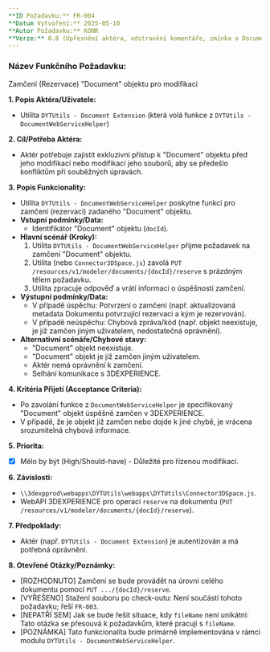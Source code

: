 ```yaml
---
**ID Požadavku:** FR-004
**Datum Vytvoření:** 2025-05-10
**Autor Požadavku:** KONR
**Verze:** 0.8 (Upřesnění aktéra, odstranění komentáře, zmínka o DocumentWebServiceHelper)
---
```


### Název Funkčního Požadavku:
Zamčení (Rezervace) "Document" objektu pro modifikaci

**1. Popis Aktéra/Uživatele:**
   - Utilita `DYTUtils - Document Extension` (která volá funkce z `DYTUtils - DocumentWebServiceHelper`)

**2. Cíl/Potřeba Aktéra:**
   - Aktér potřebuje zajistit exkluzivní přístup k "Document" objektu před jeho modifikací nebo modifikací jeho souborů, aby se předešlo konfliktům při souběžných úpravách.

**3. Popis Funkcionality:**
   - Utilita `DYTUtils - DocumentWebServiceHelper` poskytne funkci pro zamčení (rezervaci) zadaného "Document" objektu.
   - **Vstupní podmínky/Data:**
     - Identifikátor "Document" objektu (`docId`).
   - **Hlavní scénář (Kroky):**
     1. Utilita `DYTUtils - DocumentWebServiceHelper` přijme požadavek na zamčení "Document" objektu.
     2. Utilita (nebo `Connector3DSpace.js`) zavolá `PUT /resources/v1/modeler/documents/{docId}/reserve` s prázdným tělem požadavku.
     3. Utilita zpracuje odpověď a vrátí informaci o úspěšnosti zamčení.
   - **Výstupní podmínky/Data:**
     - V případě úspěchu: Potvrzení o zamčení (např. aktualizovaná metadata Dokumentu potvrzující rezervaci a kým je rezervován).
     - V případě neúspěchu: Chybová zpráva/kód (např. objekt neexistuje, je již zamčen jiným uživatelem, nedostatečná oprávnění).
   - **Alternativní scénáře/Chybové stavy:**
     - "Document" objekt neexistuje.
     - "Document" objekt je již zamčen jiným uživatelem.
     - Aktér nemá oprávnění k zamčení.
     - Selhání komunikace s 3DEXPERIENCE.

**4. Kritéria Přijetí (Acceptance Criteria):**
   - Po zavolání funkce z `DocumentWebServiceHelper` je specifikovaný "Document" objekt úspěšně zamčen v 3DEXPERIENCE.
   - V případě, že je objekt již zamčen nebo dojde k jiné chybě, je vrácena srozumitelná chybová informace.

**5. Priorita:**
   - [X] Mělo by být (High/Should-have) - Důležité pro řízenou modifikaci.

**6. Závislosti:**
   - `\\3dexpprod\webapps\DYTUtils\webapps\DYTUtils\Connector3DSpace.js`.
   - WebAPI 3DEXPERIENCE pro operaci `reserve` na dokumentu (`PUT /resources/v1/modeler/documents/{docId}/reserve`).

**7. Předpoklady:**
   - Aktér (např. `DYTUtils - Document Extension`) je autentizován a má potřebná oprávnění.

**8. Otevřené Otázky/Poznámky:**
   - [ROZHODNUTO] Zamčení se bude provádět na úrovni celého dokumentu pomocí `PUT .../{docId}/reserve`.
   - [VYŘEŠENO] Stažení souboru po check-outu: Není součástí tohoto požadavku; řeší `FR-003`.
   - [NEPATŘÍ SEM] Jak se bude řešit situace, kdy `fileName` není unikátní: Tato otázka se přesouvá k požadavkům, které pracují s `fileName`.
   - [POZNÁMKA] Tato funkcionalita bude primárně implementována v rámci modulu `DYTUtils - DocumentWebServiceHelper`.
